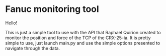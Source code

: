 # Fanuc monitoring tool
Hello!

This is just a simple tool to use with the API that Raphael Quirion created to monitor the position and force of the TCP of the CRX-25-ia.
It is pretty simple to use, just launch main.py and use the simple options presented to navigate through the data.
